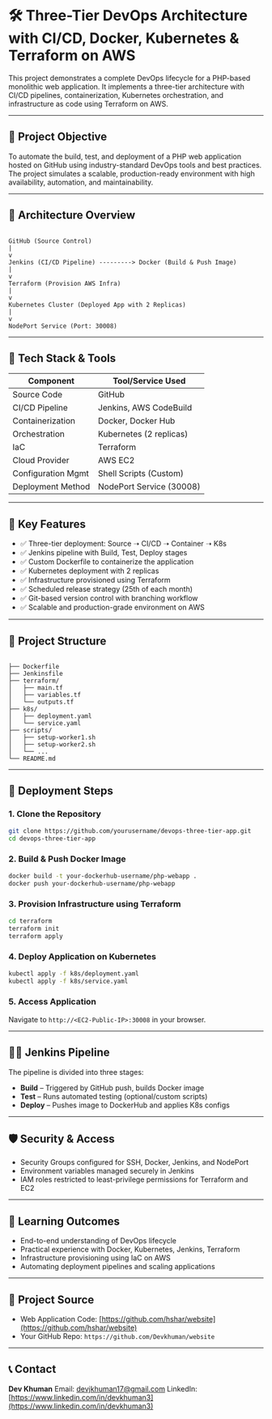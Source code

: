 # 🛠️ Three-Tier DevOps Architecture with CI/CD, Docker, Kubernetes & Terraform on AWS

This project demonstrates a complete DevOps lifecycle for a PHP-based monolithic web application. It implements a three-tier architecture with CI/CD pipelines, containerization, Kubernetes orchestration, and infrastructure as code using Terraform on AWS.

---

## 📌 Project Objective

To automate the build, test, and deployment of a PHP web application hosted on GitHub using industry-standard DevOps tools and best practices. The project simulates a scalable, production-ready environment with high availability, automation, and maintainability.

---

## 🧱 Architecture Overview

```

GitHub (Source Control)
|
v
Jenkins (CI/CD Pipeline) ---------> Docker (Build & Push Image)
|
v
Terraform (Provision AWS Infra)
|
v
Kubernetes Cluster (Deployed App with 2 Replicas)
|
v
NodePort Service (Port: 30008)

```

---

## 🔧 Tech Stack & Tools

| Component            | Tool/Service Used          |
|----------------------|----------------------------|
| Source Code          | GitHub                     |
| CI/CD Pipeline       | Jenkins, AWS CodeBuild     |
| Containerization     | Docker, Docker Hub         |
| Orchestration        | Kubernetes (2 replicas)    |
| IaC                  | Terraform                  |
| Cloud Provider       | AWS EC2                    |
| Configuration Mgmt   | Shell Scripts (Custom)     |
| Deployment Method    | NodePort Service (30008)   |

---

## 🧪 Key Features

- ✅ Three-tier deployment: Source ➝ CI/CD ➝ Container ➝ K8s  
- ✅ Jenkins pipeline with Build, Test, Deploy stages  
- ✅ Custom Dockerfile to containerize the application  
- ✅ Kubernetes deployment with 2 replicas  
- ✅ Infrastructure provisioned using Terraform  
- ✅ Scheduled release strategy (25th of each month)  
- ✅ Git-based version control with branching workflow  
- ✅ Scalable and production-grade environment on AWS

---

## 📂 Project Structure

```

├── Dockerfile
├── Jenkinsfile
├── terraform/
│   ├── main.tf
│   ├── variables.tf
│   └── outputs.tf
├── k8s/
│   ├── deployment.yaml
│   └── service.yaml
├── scripts/
│   ├── setup-worker1.sh
│   ├── setup-worker2.sh
│   └── ...
└── README.md

````

---

## 🚀 Deployment Steps

### 1. Clone the Repository
```bash
git clone https://github.com/yourusername/devops-three-tier-app.git
cd devops-three-tier-app
````

### 2. Build & Push Docker Image

```bash
docker build -t your-dockerhub-username/php-webapp .
docker push your-dockerhub-username/php-webapp
```

### 3. Provision Infrastructure using Terraform

```bash
cd terraform
terraform init
terraform apply
```

### 4. Deploy Application on Kubernetes

```bash
kubectl apply -f k8s/deployment.yaml
kubectl apply -f k8s/service.yaml
```

### 5. Access Application

Navigate to `http://<EC2-Public-IP>:30008` in your browser.

---

## 👨‍💻 Jenkins Pipeline

The pipeline is divided into three stages:

* **Build** – Triggered by GitHub push, builds Docker image
* **Test** – Runs automated testing (optional/custom scripts)
* **Deploy** – Pushes image to DockerHub and applies K8s configs

---

## 🛡️ Security & Access

* Security Groups configured for SSH, Docker, Jenkins, and NodePort
* Environment variables managed securely in Jenkins
* IAM roles restricted to least-privilege permissions for Terraform and EC2

---

## 🧠 Learning Outcomes

* End-to-end understanding of DevOps lifecycle
* Practical experience with Docker, Kubernetes, Jenkins, Terraform
* Infrastructure provisioning using IaC on AWS
* Automating deployment pipelines and scaling applications

---

## 🔗 Project Source

* Web Application Code: [https://github.com/hshar/website](https://github.com/hshar/website)
* Your GitHub Repo: `https://github.com/Devkhuman/website`

---

## 📞 Contact

**Dev Khuman**
Email: [devjkhuman17@gmail.com](mailto:devjkhuman17@gmail.com)
LinkedIn: [https://www.linkedin.com/in/devkhuman3](https://www.linkedin.com/in/devkhuman3)
